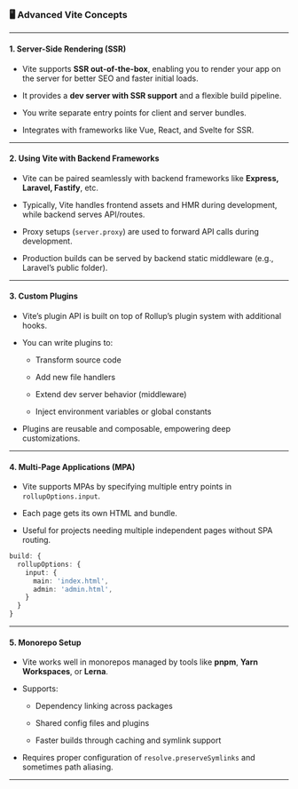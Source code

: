 
### 🖥️ **Advanced Vite Concepts**

---

#### 1. **Server-Side Rendering (SSR)**

- Vite supports **SSR out-of-the-box**, enabling you to render your app on the server for better SEO and faster initial loads.
    
- It provides a **dev server with SSR support** and a flexible build pipeline.
    
- You write separate entry points for client and server bundles.
    
- Integrates with frameworks like Vue, React, and Svelte for SSR.
    

---

#### 2. **Using Vite with Backend Frameworks**

- Vite can be paired seamlessly with backend frameworks like **Express, Laravel, Fastify**, etc.
    
- Typically, Vite handles frontend assets and HMR during development, while backend serves API/routes.
    
- Proxy setups (`server.proxy`) are used to forward API calls during development.
    
- Production builds can be served by backend static middleware (e.g., Laravel’s public folder).
    

---

#### 3. **Custom Plugins**

- Vite’s plugin API is built on top of Rollup’s plugin system with additional hooks.
    
- You can write plugins to:
    
    - Transform source code
        
    - Add new file handlers
        
    - Extend dev server behavior (middleware)
        
    - Inject environment variables or global constants
        
- Plugins are reusable and composable, empowering deep customizations.
    

---

#### 4. **Multi-Page Applications (MPA)**

- Vite supports MPAs by specifying multiple entry points in `rollupOptions.input`.
    
- Each page gets its own HTML and bundle.
    
- Useful for projects needing multiple independent pages without SPA routing.
    

```ts
build: {
  rollupOptions: {
    input: {
      main: 'index.html',
      admin: 'admin.html',
    }
  }
}
```

---

#### 5. **Monorepo Setup**

- Vite works well in monorepos managed by tools like **pnpm**, **Yarn Workspaces**, or **Lerna**.
    
- Supports:
    
    - Dependency linking across packages
        
    - Shared config files and plugins
        
    - Faster builds through caching and symlink support
        
- Requires proper configuration of `resolve.preserveSymlinks` and sometimes path aliasing.
    

---
